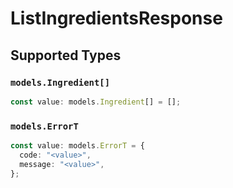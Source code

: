 # ListIngredientsResponse


## Supported Types

### `models.Ingredient[]`

```typescript
const value: models.Ingredient[] = [];
```

### `models.ErrorT`

```typescript
const value: models.ErrorT = {
  code: "<value>",
  message: "<value>",
};
```

